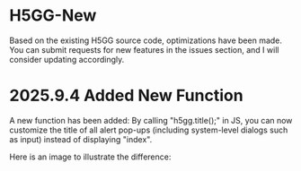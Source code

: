 # H5GG-New

Based on the existing H5GG source code, optimizations have been made. You can submit requests for new features in the issues section, and I will consider updating accordingly.

# 2025.9.4 Added New Function

A new function has been added: By calling "h5gg.title();" in JS, you can now customize the title of all alert pop-ups (including system-level dialogs such as input) instead of displaying "index".

Here is an image to illustrate the difference:

<img scr="https://github.com/Oden1001/H5GG-New/edit/main/db.png">

